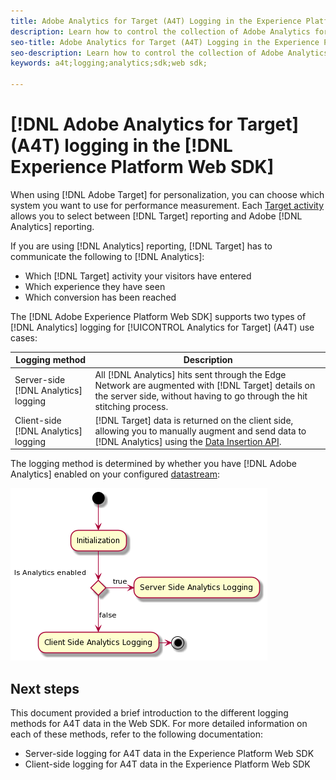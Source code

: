 ```yaml
---
title: Adobe Analytics for Target (A4T) Logging in the Experience Platform Web SDK
description: Learn how to control the collection of Adobe Analytics for Target (A4T) data using the Experience Platform Web SDK.
seo-title: Adobe Analytics for Target (A4T) Logging in the Experience Platform Web SDK
seo-description: Learn how to control the collection of Adobe Analytics for Target (A4T) data using the Experience Platform Web SDK.
keywords: a4t;logging;analytics;sdk;web sdk;

---
```

# [!DNL Adobe Analytics for Target] (A4T) logging in the [!DNL Experience Platform Web SDK]

When using [!DNL Adobe Target] for personalization, you can choose which system you want to use for performance measurement. Each [Target activity](https://experienceleague.adobe.com/docs/target/using/activities/target-activities-guide.html) allows you to select between [!DNL Target] reporting and Adobe [!DNL Analytics] reporting. 

If you are using [!DNL Analytics] reporting, [!DNL Target] has to communicate the following to [!DNL Analytics]:

* Which [!DNL Target] activity your visitors have entered
* Which experience they have seen
* Which conversion has been reached

The [!DNL Adobe Experience Platform Web SDK] supports two types of [!DNL Analytics] logging for [!UICONTROL Analytics for Target] (A4T) use cases:

| Logging method | Description |
| --- | --- |
| Server-side [!DNL Analytics] logging | All [!DNL Analytics] hits sent through the Edge Network are augmented with [!DNL Target] details on the server side, without having to go through the hit stitching process.  | 
| Client-side [!DNL Analytics] logging | [!DNL Target] data is returned on the client side, allowing you to manually augment and send data to [!DNL Analytics] using the [Data Insertion API](https://experienceleague.adobe.com/docs/analytics/import/c-data-insertion-api.html).| 

The logging method is determined by whether you have [!DNL Adobe Analytics] enabled on your configured [datastream](https://experienceleague.adobe.com/en/docs/experience-platform/datastreams/overview):

![Logging method decision flow](/help/dev/implement/a4t/assets/analytics-logging.png)

## Next steps

This document provided a brief introduction to the different logging methods for A4T data in the Web SDK. For more detailed information on each of these methods, refer to the following documentation:

* Server-side logging for A4T data in the Experience Platform Web SDK
* Client-side logging for A4T data in the Experience Platform Web SDK